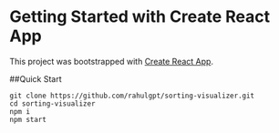 # Getting Started with Create React App

This project was bootstrapped with [Create React App](https://github.com/facebook/create-react-app).

##Quick Start

```shell
git clone https://github.com/rahulgpt/sorting-visualizer.git
cd sorting-visualizer
npm i
npm start
```

